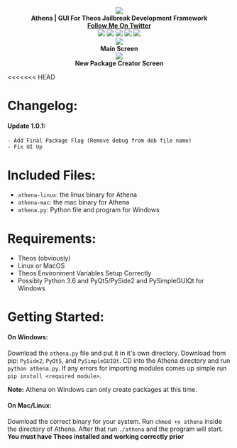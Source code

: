 <p align='center'>
  <img src='https://i.imgur.com/18Ai6wd.png'></br>
  <b>Athena | GUI For Theos Jailbreak Development Framework</b></br>
  <a href='https://twitter.com/maxbridgland'><b>Follow Me On Twitter</b></a></br>
  <a href='https://github.com/M4cs/Athena/stars'><img src='https://img.shields.io/github/stars/M4cs/Athena.svg'></a>
  <a href='https://github.com/M4cs/Athena/issues'><img src='https://img.shields.io/github/issues/M4cs/Athena.svg'></a>
  <img src='https://img.shields.io/badge/version-1.0.1-ff69b5.svg'>
  <a href='https://github.com/M4cs/Athena/forks'><img src='https://img.shields.io/github/forks/M4cs/Athena.svg'></a>
  <a href='https://github.com/M4cs/Athena/license'><img src='https://img.shields.io/github/license/M4cs/Athena.svg'></a>
  </br><img src='https://i.imgur.com/eGC61LZ.png'></br><b>Main Screen</b>
  </br><img src='https://i.imgur.com/kbmZyw9.png'></br><b>New Package Creator Screen</b>
</p>

<<<<<<< HEAD
# Changelog:

#### Update 1.0.1:

    - Add Final Package Flag (Remove debug from deb file name)
    - Fix UI Up
    

# Included Files:

- `athena-linux`: the linux binary for Athena
- `athena-mac`: the mac binary for Athena
- `athena.py`: Python file and program for Windows
# Requirements:

- Theos (obviously)
- Linux or MacOS
- Theos Environment Variables Setup Correctly
- Possibly Python 3.6 and PyQt5/PySide2 and PySimpleGUIQt for Windows

# Getting Started:

#### On Windows:

Download the `athena.py` file and put it in it's own directory. Download from pip: `PySide2`, `PyQt5`, and `PySimpleGUIQt`. CD into the Athena directory and run `python athena.py`. If any errors for importing modules comes up simple run `pip install <required module>`.

**Note:** Athena on Windows can only create packages at this time.

#### On Mac/Linux:

Download the correct binary for your system. Run `chmod +x athena` inside the directory of Athena. After that run `./athena` and the program will start. **You must have Theos installed and working correctly prior**

